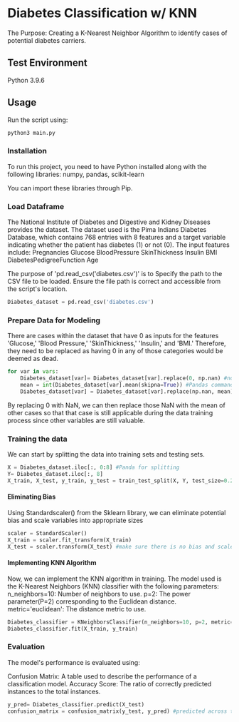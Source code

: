 # Diabetes Classification w/ KNN

The Purpose: Creating a K-Nearest Neighbor Algorithm to identify cases of potential diabetes carriers. 

## Test Environment

Python 3.9.6

## Usage
Run the script using:
```python
python3 main.py
```
### Installation
To run this project, you need to have Python installed along with the following libraries:
numpy, pandas, scikit-learn

You can import these libraries through Pip.

### Load Dataframe

The National Institute of Diabetes and Digestive and Kidney Diseases provides the dataset.
The dataset used is the Pima Indians Diabetes Database, which contains 768 entries with 8 features and a target variable indicating whether the patient has diabetes (1) or not (0).
The input features include:
Pregnancies
Glucose
BloodPressure
SkinThickness
Insulin
BMI
DiabetesPedigreeFunction
Age



The purpose of 'pd.read_csv('diabetes.csv')' is to Specify the path to the CSV file to be loaded. Ensure the file path is correct and accessible from the script's location.
```python
Diabetes_dataset = pd.read_csv('diabetes.csv')
```

### Prepare Data for Modeling

There are cases within the dataset that have 0 as inputs for the features 'Glucose,' 'Blood Pressure,' 'SkinThickness,' 'Insulin,' and 'BMI.' Therefore, they need to be replaced as having 0 in any of those categories would be deemed as dead. 
```Python
for var in vars:
    Diabetes_dataset[var]= Diabetes_dataset[var].replace(0, np.nan) #no data there
    mean = int(Diabetes_dataset[var].mean(skipna=True)) #Pandas command for all columns that's been skipped/ replace with the average instead of deleting.
    Diabetes_dataset[var] = Diabetes_dataset[var].replace(np.nan, mean)
```
By replacing 0 with NaN, we can then replace those NaN with the mean of other cases so that that case is still applicable during the data training process since other variables are still valuable. 


### Training the data 
We can start by splitting the data into training sets and testing sets. 
```Python 
X = Diabetes_dataset.iloc[:, 0:8] #Panda for splitting
Y= Diabetes_dataset.iloc[:, 8]
X_train, X_test, y_train, y_test = train_test_split(X, Y, test_size=0.2, random_state=0)
```
#### Eliminating Bias
Using Standardscaler() from the Sklearn library, we can eliminate potential bias and scale variables into appropriate sizes
```Python
scaler = StandardScaler()
X_train = scaler.fit_transform(X_train)
X_test = scaler.transform(X_test) #make sure there is no bias and scale all of the data. Only training the X because it is the input
```
#### Implementing KNN Algorithm
Now, we can implement the KNN algorithm in training. The model used is the K-Nearest Neighbors (KNN) classifier with the following parameters:
n_neighbors=10: Number of neighbors to use.
p=2: The power parameter(P=2) corresponding to the Euclidean distance.
metric='euclidean': The distance metric to use.

```Python
Diabetes_classifier = KNeighborsClassifier(n_neighbors=10, p=2, metric='euclidean')
Diabetes_classifier.fit(X_train, y_train)
```

### Evaluation
The model's performance is evaluated using:

Confusion Matrix: A table used to describe the performance of a classification model.
Accuracy Score: The ratio of correctly predicted instances to the total instances.

```Python
y_pred= Diabetes_classifier.predict(X_test)
confusion_matrix = confusion_matrix(y_test, y_pred) #predicted across the top and actual going down
```

